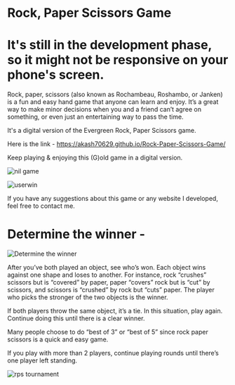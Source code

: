 # Rock, Paper Scissors Game

# It's still in the development phase, so it might not be responsive on your phone's screen.


Rock, paper, scissors (also known as Rochambeau, Roshambo, or Janken) is a fun and easy hand game that anyone can learn and enjoy. It’s a great way to make minor decisions when you and a friend can’t agree on something, or even just an entertaining way to pass the time.


It's a digital version of the Evergreen Rock, Paper Scissors game.

Here is the link -  https://akash70629.github.io/Rock-Paper-Scissors-Game/

Keep playing & enjoying this (G)old game in a digital version. 

![nil game](https://github.com/akash70629/Rock-Paper-Scissors-Game/assets/76689571/5734c741-47d7-471b-a8be-9d78b883a2a2)

![userwin](https://github.com/akash70629/Rock-Paper-Scissors-Game/assets/76689571/48fb24be-01bf-492f-8a63-e2864fa66124)

If you have any suggestions about this game or any website I developed, feel free to contact me.


# Determine the winner - 

![Determine the winner](https://github.com/akash70629/Rock-Paper-Scissors-Game/assets/76689571/c29752c5-9822-49d9-b700-e4401d8760a0)

After you’ve both played an object, see who’s won. Each object wins against one shape and loses to another. For instance, rock “crushes” scissors but is “covered” by paper, paper “covers” rock but is “cut” by scissors, and scissors is “crushed” by rock but “cuts” paper. The player who picks the stronger of the two objects is the winner.

If both players throw the same object, it’s a tie. In this situation, play again. Continue doing this until there is a clear winner.

Many people choose to do “best of 3” or “best of 5” since rock paper scissors is a quick and easy game.

If you play with more than 2 players, continue playing rounds until there’s one player left standing.

![rps tournament](https://github.com/akash70629/Rock-Paper-Scissors-Game/assets/76689571/b73d04b2-54a3-42a6-8837-28449cb378af)

